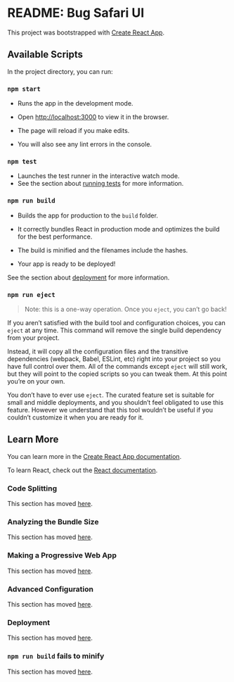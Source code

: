 # README: Bug Safari UI

This project was bootstrapped with [Create React App](https://github.com/facebook/create-react-app).

## Available Scripts

In the project directory, you can run:

### `npm start`

* Runs the app in the development mode.
* Open [http://localhost:3000](http://localhost:3000) to view it in the browser.

* The page will reload if you make edits.
* You will also see any lint errors in the console.

### `npm test`

* Launches the test runner in the interactive watch mode.
* See the section about [running tests](https://facebook.github.io/create-react-app/docs/running-tests) for more information.

### `npm run build`

* Builds the app for production to the `build` folder.
* It correctly bundles React in production mode and optimizes the build for the best performance.

* The build is minified and the filenames include the hashes.
* Your app is ready to be deployed!

See the section about [deployment](https://facebook.github.io/create-react-app/docs/deployment) for more information.

### `npm run eject`

> Note: this is a one-way operation. Once you `eject`, you can’t go back!

If you aren’t satisfied with the build tool and configuration choices, you can `eject` at any time. This command will remove the single build dependency from your project.

Instead, it will copy all the configuration files and the transitive dependencies (webpack, Babel, ESLint, etc) right into your project so you have full control over them. All of the commands except `eject` will still work, but they will point to the copied scripts so you can tweak them. At this point you’re on your own.

You don’t have to ever use `eject`. The curated feature set is suitable for small and middle deployments, and you shouldn’t feel obligated to use this feature. However we understand that this tool wouldn’t be useful if you couldn’t customize it when you are ready for it.

## Learn More

You can learn more in the [Create React App documentation](https://facebook.github.io/create-react-app/docs/getting-started).

To learn React, check out the [React documentation](https://reactjs.org/).

### Code Splitting

This section has moved [here](https://facebook.github.io/create-react-app/docs/code-splitting).

### Analyzing the Bundle Size

This section has moved [here](https://facebook.github.io/create-react-app/docs/analyzing-the-bundle-size).

### Making a Progressive Web App

This section has moved [here](https://facebook.github.io/create-react-app/docs/making-a-progressive-web-app).

### Advanced Configuration

This section has moved [here](https://facebook.github.io/create-react-app/docs/advanced-configuration).

### Deployment

This section has moved [here](https://facebook.github.io/create-react-app/docs/deployment).

### `npm run build` fails to minify

This section has moved [here](https://facebook.github.io/create-react-app/docs/troubleshooting#npm-run-build-fails-to-minify).
